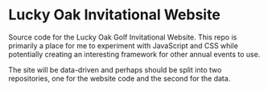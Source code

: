 # Lucky Oak Invitational Website

Source code for the Lucky Oak Golf Invitational Website. This repo is primarily a place for me to experiment with JavaScript
and CSS while potentially creating an interesting framework for other annual events to use.

The site will be data-driven and perhaps should be split into two repositories, one for the website code and the second for the data.

